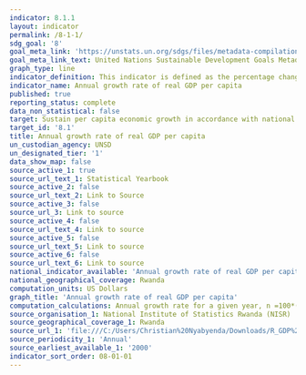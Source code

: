 ```yaml
---
indicator: 8.1.1
layout: indicator
permalink: /8-1-1/
sdg_goal: '8'
goal_meta_link: 'https://unstats.un.org/sdgs/files/metadata-compilation/Metadata-Goal-3.pdf '
goal_meta_link_text: United Nations Sustainable Development Goals Metadata (PDF 225 KB)
graph_type: line
indicator_definition: This indicator is defined as the percentage change in the real GDP per capita between two consecutive years. 
indicator_name: Annual growth rate of real GDP per capita
published: true
reporting_status: complete
data_non_statistical: false
target: Sustain per capita economic growth in accordance with national circumstances and, in particular, at least 7 per cent gross domestic product growth per annum in the least developed countries
target_id: '8.1'
title: Annual growth rate of real GDP per capita
un_custodian_agency: UNSD
un_designated_tier: '1'
data_show_map: false
source_active_1: true
source_url_text_1: Statistical Yearbook
source_active_2: false
source_url_text_2: Link to Source
source_active_3: false
source_url_3: Link to source
source_active_4: false
source_url_text_4: Link to source
source_active_5: false
source_url_text_5: Link to source
source_active_6: false
source_url_text_6: Link to source
national_indicator_available: 'Annual growth rate of real GDP per capita'
national_geographical_coverage: Rwanda
computation_units: US Dollars
graph_title: 'Annual growth rate of real GDP per capita' 
computation_calculations: Annual growth rate for a given year, n =100*(Gn+1 - Gn)/Gn
source_organisation_1: National Institute of Statistics Rwanda (NISR)
source_geographical_coverage_1: Rwanda
source_url_1: 'file:///C:/Users/Christian%20Nyabyenda/Downloads/R_GDP%20National%20Accounts%202018_fnl%20(1).pdf'
source_periodicity_1: 'Annual'
source_earliest_available_1: '2000'
indicator_sort_order: 08-01-01
---
```

